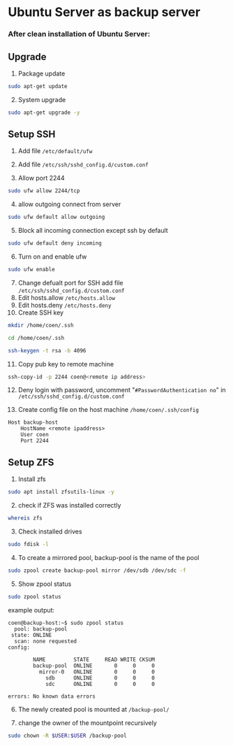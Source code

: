 # Ubuntu Server as backup server

### After clean installation of Ubuntu Server:

## Upgrade

1. Package update

```bash
sudo apt-get update
```

2. System upgrade

```bash
sudo apt-get upgrade -y
```

## Setup SSH

1. Add file `/etc/default/ufw`

2. Add file `/etc/ssh/sshd_config.d/custom.conf`

3. Allow port 2244

```bash
sudo ufw allow 2244/tcp
```

4. allow outgoing connect from server

```bash
sudo ufw default allow outgoing
```

5. Block all incoming connection except ssh by default

```bash
sudo ufw default deny incoming
```

6. Turn on and enable ufw

```bash
sudo ufw enable
```

7. Change defualt port for SSH add file `/etc/ssh/sshd_config.d/custom.conf`
8. Edit hosts.allow `/etc/hosts.allow`
9. Edit hosts.deny `/etc/hosts.deny`
10. Create SSH key

```bash
mkdir /home/coen/.ssh
```

```bash
cd /home/coen/.ssh
```

```bash
ssh-keygen -t rsa -b 4096
```

11. Copy pub key to remote machine

```bash
ssh-copy-id -p 2244 coen@<remote ip address>
```

12. Deny login with password, uncomment "`#PasswordAuthentication no`" in `/etc/ssh/sshd_config.d/custom.conf`

13. Create config file on the host machine `/home/coen/.ssh/config`

```
Host backup-host
    HostName <remote ipaddress>
    User coen
    Port 2244
```

## Setup ZFS

1. Install zfs

```bash
sudo apt install zfsutils-linux -y
```

2. check if ZFS was installed correctly

```bash
whereis zfs
```

3. Check installed drives

```bash
sudo fdisk -l
```

4. To create a mirrored pool, backup-pool is the name of the pool

```bash
sudo zpool create backup-pool mirror /dev/sdb /dev/sdc -f
```

5. Show zpool status

```bash
sudo zpool status
```

example output:

```console
coen@backup-host:~$ sudo zpool status
  pool: backup-pool
 state: ONLINE
  scan: none requested
config:

        NAME         STATE     READ WRITE CKSUM
        backup-pool  ONLINE       0     0     0
          mirror-0   ONLINE       0     0     0
            sdb      ONLINE       0     0     0
            sdc      ONLINE       0     0     0

errors: No known data errors
```

6. The newly created pool is mounted at `/backup-pool/`

7. change the owner of the mountpoint recursively

```bash
sudo chown -R $USER:$USER /backup-pool
```

